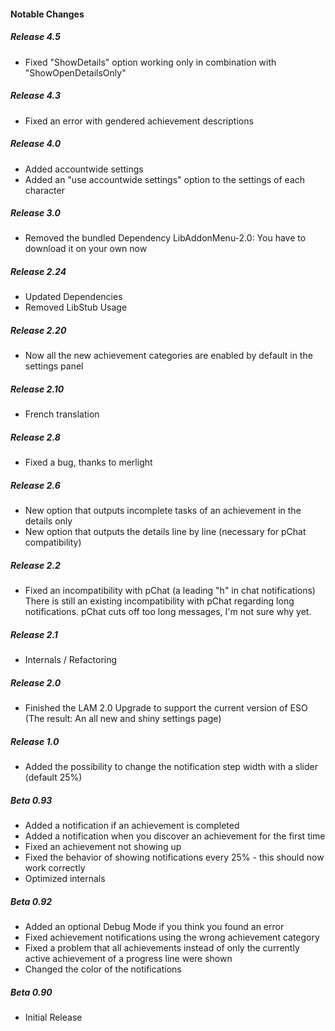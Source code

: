 #### Notable Changes

##### Release 4.5
* Fixed "ShowDetails" option working only in combination with "ShowOpenDetailsOnly"

##### Release 4.3
* Fixed an error with gendered achievement descriptions

##### Release 4.0
* Added accountwide settings
* Added an "use accountwide settings" option to the settings of each character

##### Release 3.0
* Removed the bundled Dependency LibAddonMenu-2.0: You have to download it on your own now

##### Release 2.24
* Updated Dependencies
* Removed LibStub Usage

##### Release 2.20
* Now all the new achievement categories are enabled by default in the settings panel

##### Release 2.10
* French translation

##### Release 2.8
* Fixed a bug, thanks to merlight

##### Release 2.6
* New option that outputs incomplete tasks of an achievement in the details only
* New option that outputs the details line by line (necessary for pChat compatibility)

##### Release 2.2
* Fixed an incompatibility with pChat (a leading "h" in chat notifications) There is still an existing incompatibility with pChat regarding long notifications. pChat cuts off too long messages, I'm not sure why yet.

##### Release 2.1
* Internals / Refactoring

##### Release 2.0
* Finished the LAM 2.0 Upgrade to support the current version of ESO (The result: An all new and shiny settings page)

##### Release 1.0
* Added the possibility to change the notification step width with a slider (default 25%)

##### Beta 0.93
* Added a notification if an achievement is completed
* Added a notification when you discover an achievement for the first time
* Fixed an achievement not showing up
* Fixed the behavior of showing notifications every 25% - this should now work correctly
* Optimized internals

##### Beta 0.92
* Added an optional Debug Mode if you think you found an error
* Fixed achievement notifications using the wrong achievement category
* Fixed a problem that all achievements instead of only the currently active achievement of a progress line were shown
* Changed the color of the notifications

##### Beta 0.90
* Initial Release

